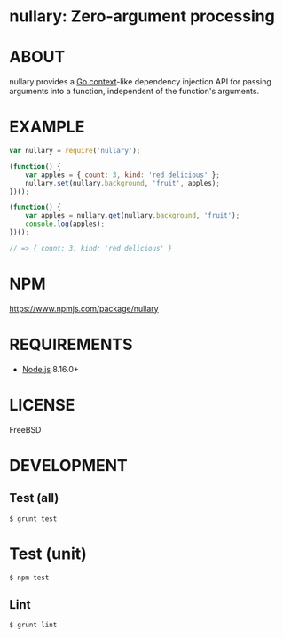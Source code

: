 # nullary: Zero-argument processing

# ABOUT

nullary provides a [Go context](https://golang.org/pkg/context/)-like dependency injection API for passing arguments into a function, independent of the function's arguments.

# EXAMPLE

```javascript
var nullary = require('nullary');

(function() {
    var apples = { count: 3, kind: 'red delicious' };
    nullary.set(nullary.background, 'fruit', apples);
})();

(function() {
    var apples = nullary.get(nullary.background, 'fruit');
    console.log(apples);
})();

// => { count: 3, kind: 'red delicious' }
```

# NPM

https://www.npmjs.com/package/nullary

# REQUIREMENTS

* [Node.js](https://nodejs.org/) 8.16.0+

# LICENSE

FreeBSD

# DEVELOPMENT

## Test (all)

```console
$ grunt test
```

# Test (unit)

```console
$ npm test
```

## Lint

```console
$ grunt lint
```

